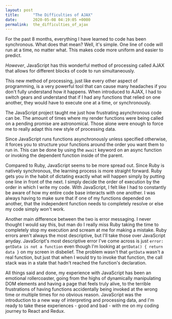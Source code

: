 ```yaml
---
layout: post
title:      "The Difficulties of AJAX"
date:       2020-05-08 04:19:05 +0000
permalink:  the_difficulties_of_ajax
---
```



For the past 8 months, everything I have learned to code has been synchronous. What does that mean? Well, it's simple. One line of code will run at a time, no matter what. This makes code more uniform and easier to predict.

*However*, JavaScript has this wonderful method of processing called AJAX that allows for different blocks of code to run simultaneously. 

This new method of processing, just like every other aspect of programming, is a very powerful tool that can cause many headaches if you don't fully understand how it happens. When introduced to AJAX, I had to switch gears and understand that if I had any functions that relied on one another, they would have to execute one at a time, or synchronously. 

The JavaScript project taught me just how frustrating asynchronous code can be. The amount of times where my render functions were being called on a pending promise are astronomical. Those alone were enough to force me to really adapt this new style of processing data.

Since JavaScript runs functions asynchronously unless specified otherwise, it forces you to structure your functions around the order you want them to run in. This can be done by using the `await` keyword on an async function or invoking the dependent function inside of the parent.

Compared to Ruby, JavaScript seems to be more spread out. Since Ruby is natively synchronous, the learning process is more straight forward. Ruby gets you in the habit of dictating exactly what will happen simply by putting one line in front of the next. I simply decide the order of execution by the order in which I write my code. With JavaScript, I felt like I had to constantly be aware of how my entire code base interacts with one another. I was always having to make sure that if one of my functions depended on another, that the independent function needs to completely resolve or else my code simply won't work.

Another main difference between the two is error messaging. I never thought I would say this, but man do I really miss Ruby taking the time to completely stop my execution and scream at me for making a mistake. Ruby errors aren't always the most descriptive, but I'll take those over JavaScript anyday. JavaScript's most descriptive error I've come across is just `error: getData is not a function` even though I'm looking at `getData() { return data }` on my screen in disbelief. The problem wasn't that `getData` wasn't a real function, but just that when I would try to invoke that function, the call stack was in a state that hadn't reached the function's declaration.

All things said and done, my experience with JavaScript has been an emotional rollercoaster, going from the highs of dynamically manipulating DOM elements and having a page that feels truly alive, to the terrible frustrations of having functions accidentally being invoked at the wrong time or multiple times for no obvious reason. JavaScript was the introduction to a new way of interpreting and processing data, and I'm ready to take these experiences - good and bad - with me on my coding journey to React and Redux.
